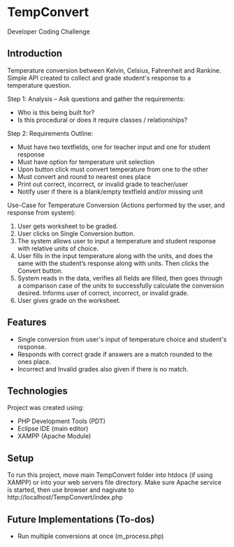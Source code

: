# TempConvert
Developer Coding Challenge

## Introduction
Temperature conversion between Kelvin, Celsius, Fahrenheit and Rankine. Simple API created to collect and grade student's response to a temperature question.

Step 1: Analysis – Ask questions and gather the requirements:
* Who is this being built for?
* Is this procedural or does it require classes / relationships?

Step 2: Requirements Outline:
* Must have two textfields, one for teacher input and one for student response
* Must have option for temperature unit selection
* Upon button click must convert temperature from one to the other
* Must convert and round to nearest ones place
* Print out correct, incorrect, or invalid grade to teacher/user
* Notify user if there is a blank/empty textfield and/or missing unit

Use-Case for Temperature Conversion (Actions performed by the user, and response from system):
1.	User gets worksheet to be graded.	
2.	User clicks on Single Conversion button.
3.	The system allows user to input a temperature and student response with relative units of choice.
4.	User fills in the input temperature along with the units, and does the same with the student’s response along with units. Then clicks the Convert button.
5.	System reads in the data, verifies all fields are filled, then goes through a comparison case of the units to successfully calculate the conversion desired. Informs user of correct, incorrect, or invalid grade.
6.	User gives grade on the worksheet.	



## Features
* Single conversion from user's input of temperature choice and student's response.
* Responds with correct grade if answers are a match rounded to the ones place.
* Incorrect and Invalid grades also given if there is no match.

## Technologies
Project was created using:
* PHP Development Tools (PDT)
* Eclipse IDE (main editor)
* XAMPP (Apache Module)

## Setup
To run this project, move main TempConvert folder into htdocs (if using XAMPP) or into your web servers file directory. Make sure Apache service is started, then use browser and nagivate to http://localhost/TempConvert/index.php

## Future Implementations (To-dos)
* Run multiple conversions at once (m_process.php)
